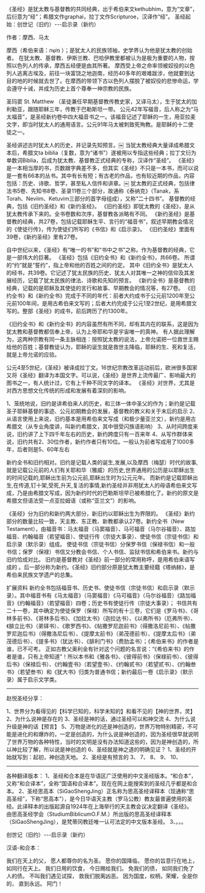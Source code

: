 《圣经》是犹太教与基督教的共同经典，出于希伯来文kethubhim，意为“文章”，后衍意为“经”；希腊文作graphai，拉丁文作Scripturoe，汉译作“经”。
圣经起始：创世记（旧约）---启示录（新约）



作者：摩西、马太

摩西（希伯来语：מֹשֶׁה‎ ）；是犹太人的民族领袖，史学界认为他是犹太教的创始者。
在犹太教、基督教、伊斯兰教、巴哈伊教里都被认为是极为重要的人物，按照以色列人的传承，摩西五经便是由其所著。
摩西受上帝之命率领被奴役的以色列人逃离古埃及，前往一块富饶之地迦南，经历40多年的艰难跋涉，他就要到达目的地的时候就去世了。在摩西的带领下古以色列人摆脱了被奴役的悲惨命运，学会遵守十诫，并成为历史上首个尊奉一神宗教的民族。

圣玛窦 St. Matthew （圣徒兼任早期基督教传教史家，又译马太），生于犹太的加利勒亚，跟随耶稣三年，传教于巴勒斯坦一带。
公元42年写福音，后人称之为“马太福音”，是圣经新约卷中四大福音书之一。该福音记述了耶稣的一生，用亚拉麦文字，即当时犹太人的通用语言。公元91年马太被刺致死殉教。是耶稣的十二使徒之一。



圣经讲述古时犹太人的历史，并记录先知预言。￼
当犹太教经典大量译成希腊文本后，希腊文ta biblia（复数，意为“诸书”）遂被用以专指这些经典；拉丁文衍为单数词Biblia，后成为犹太教、基督教正式经典的专称，汉译作“圣经”。
《圣经》是一本相当厚的书，页数跟字典差不多，但其实《圣经》不只是一本书，而可以说是一套有66本的丛书。其中有长有短；有古老的作品，也有较近期的作品，内容包括：历史、诗歌、哲学，甚至私人信件和讲章。￼
犹太教的正式经典，包括律法书5卷、先知书8卷、圣录11卷三个部分，故通称《泰纳克》（Tanak，系Torah、Neviim、Ketuvim三部分的首字母组成），又称“二十四书”。
基督教的经典，包括《旧约圣经》和《新约圣经》。
《旧约圣经》即犹太教的《圣经》，是从犹太教传承下来的。全书卷数和次序，基督教各派略有不同。
《新约圣经》是基督教的经典，共27卷，包括记载耶稣生平、言行的“福音书”，叙述早期教会情况的《使徒行传》，传为使徒们所写的《书信》和《启示录》。
《旧约圣经》里面有39卷，《新约圣经》里有27卷。



自中世纪以来，《圣经》有“唯一的书”和“书中之书”之称。作为基督教的经典，它是一部伟大的巨著。
《圣经》包括《旧约全书》和《新约全书》，共66卷。
所谓的“约”就是“誓约”，指上帝和他的百姓之间的约定。
其中《旧约全书》是犹太人的经书，共39卷。它记述了犹太民族的历史、犹太人对其唯一之神的信仰及其发展经历，记载了犹太民族的律法、诗歌和先知的预言。
《新约全书》是基督教的经典，记载的是耶稣及其使徒的言行和故事、早期教会的情况等，有27卷。
《旧约全书》和《新约全书》完成于不同的年代：前者大约成书于公元前1200年至公元前100年间，是用古希伯来文写的；后者大约完成于公元1至2世纪，是用希腊文写的。整部《圣经》的成书，前后跨历了约1300年。

《旧约全书》和《新约全书》的内容虽然有所不同，却有其内在的联系，这是因为犹太教和基督教都信奉上帝，认为上帝耶和华是宇宙唯一的真神。
有人据此理解为，这两种宗教有同一条主脉相连：按照犹太教的说法，上帝允诺把一位救世主赐给他的百姓；基督教徒认为，耶稣的诞生就是救世主降临，耶稣的生、死和复活，就是上帝允诺的应验。

公元4至5世纪，《圣经》被译成拉丁文。16世纪宗教改革运动前后，欧洲很多国家又将《圣经》翻译为本国文字。可以说，《圣经》是世界上流传最广、影响最大的图书之一，有人统计过，它有上千种不同文字的译本。
《圣经》对世界，尤其是对西方思想文化传统的形成和发展有着深刻的影响。


1、笼统地说，旧约是讲希伯来人的历史，和三体一体中圣父的作为；新约是记载圣子耶稣基督的事迹、公元初期教会的发展，基督教的教义和关于末后的启示
2、从语言使用上来说，旧约基本是用希伯来文写成（和极少量亚兰文），新约是用古希腊文（从专业角度讲，叫新约希腊文，其中很受闪族语影响）
3、从时间跨度来说，旧约讲了上下四千年左右的历史，新约跨度只有一百来年
4、从写作群体来说，旧约共有2、30位作者，新约作者只有10位。一般认为前者写成用了1000多年，后者则是5、60年左右

新约全书和旧约相对。旧约是记载人类的诞生,发展,以及摩西（梅瑟）时代的故事,就是记载公元前的人们有关耶和华（雅威）的历史,世界通用的公历是以耶稣出生的时间记载的,耶稣出生前为公元前,耶稣出生时为公元元年。
而新约是记载耶稣出生,在传道,钉十架,受死,升天,复活的事情,新约圣经并非用犹太人的母语希伯来文写成，乃是由希腊文写成，因为新约时代的巴勒斯坦早已被希腊化了。新约的原文是希腊文但语法受一点亚拉姆语（或称“亚兰文”）的影响。

《圣经》分为旧约和新约两大部分，新旧约以耶稣出生为界限的。
《圣经》新约部分的数量比较一致，天主教、东正教、新教都承认27卷。新约全书（New Testament），由福音书：马太福音（马窦福音）、马可福音（马尔谷福音）、路加福音、约翰福音（若望福音）、使徒行传（宗徒大事录）、使徒书信（宗徒书信）和启示录（默示录）组成。
使徒书信（宗徒书信）分保罗书信（保禄书信）和一般书信；保罗（保禄）书信又分教会书信、个人书信、监狱书信和希伯来书。新约与旧约恰成对比。
旧约是基督教对《圣经》前一部分的常用称呼，是用希伯来语写成的 。后一部分称为新约。《圣经》旧约部分原是犹太教主要经籍《塔纳赫》，是希伯来民族文学遗产的总集。

扩展资料
新约全书包括福音书、历史书、使徒书信（宗徒书信）和启示录（默示录）。其中福音书有《马太福音》（马窦福音）《马可福音》（马尔谷福音）《路加福音》《约翰福音》（若望福音）四卷；历史书有使徒行传（宗徒大事录）；
书信共有二十一卷，其中确定为使徒保罗（保禄）所写的有十三卷，它们是《罗马书》、《哥林多前书》、《哥林多后书》、《加拉太书》（迦拉达书）、《以弗所书》（厄弗所书）、《腓立比书》（弟铎书）、《歌罗西书》、《帖撒罗尼迦前书》（得撒洛尼前书）、《帖撒罗尼迦后书》（得撒洛尼后书）、《提摩太前书》（弟茂德前书）、《提摩太后书》（弟茂德后书）、《提多书》（犹达书）、《腓利门书》（费肋孟书）；《希伯来书》的作者是谁，已不可考。
正如古教父奥利金有针对这个问题的名言说：“《希伯来书》的作者是谁，只有上帝知道”！所以本书和《雅各书》、《彼得前书》（保禄前书）、《彼得后书》（保禄后书）、《约翰壹书》（若望壹书）、《约翰贰书》（若望贰书）、《约翰叁书》（若望叁书）和《犹大书》归类为普通书信；新约最后一卷《启示录》（默示录）属于启示文学类。






---------------------------------------------------------------------------------------------------------------------

赵悦圣经分享：

1、世界分为看得见的【科学已知的，科学未知的】和看不见的【神的世界，灵】
2、为什么说神是存在的
3、圣经是神的话，通过圣经可以和神交流
4、为什么说升级是神的话【预言】
5、万物是进化的还是神创造的，世界万物特别精密，不可能是进化的和爆炸的，一定是创造的，为什么说是神创造的，因为圣经很早就说明了世界万物的各种特性，当时的文明是没有办法知道这些的，因为是神创造的，所以神比较了解，所以说是神创造的
6、圣经就是神之道的明确见证？
    1、圣经的开始就写到：起初，神创造天地。
    2、圣经是有预言的
    3、
7、
8、
9、
10、





---------------------------------------------------------------------------------------------------------------------
各种翻译版本：
1、圣经和合本是在华语区广泛使用的中文圣经版本。“和合本”，又称“和合译本”，全称“国语和合译本”。现在在网上能搜索到的圣经几乎都是和合本。
2、圣经思高本（SiGaoShengJing）正名称为思高圣经译释本（现通称“思高圣经”，下称“思高本”），是今日华语天主教（罗马公教）教友最普遍使用的圣经。此译释本的出版起源自1924年在上海举行的天主教会议决定翻译《圣经》。
  由思高圣经学会（StudiumBiblicumO.F.M.）所出版的思高圣经译释本（SiGaoShengJing），是梵蒂冈教廷唯一认可法定的中文版本圣经。
3、。。。



创世记（旧约）---启示录（新约）



汉语-和合本：

我们在天上的父，
愿人都尊你的名为圣。
愿你的国降临，
愿你的旨意行在地上，
如同行在天上。
我们日用的饮食，
今日赐给我们。
免我们的债，
如同我们免了人的债。
不叫我们遇见试探，
救我们脱离凶恶。
因为国度，权柄，荣耀，全是你的，
直到永远。
阿门！












